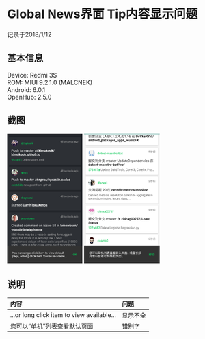 # Global News界面 Tip内容显示问题

记录于2018/1/12</br>

## 基本信息

Device: Redmi 3S</br>
ROM: MIUI 9.2.1.0 (MALCNEK)</br>
Android: 6.0.1</br>
OpenHub: 2.5.0</br>

## 截图

<img src="https://github.com/pzhlkj6612/OpenHubIssuesRelated/blob/master/Tip-In-GlobalNews/20180112_com.thirtydegreesray.openhub_ENG.png" width = "35%"/>
<img src="https://github.com/pzhlkj6612/OpenHubIssuesRelated/blob/master/Tip-In-GlobalNews/20180112_com.thirtydegreesray.openhub_CHS.png" width = "35%"/>

## 说明

| 内容 | 问题 |
| :- | :- |
| ...or long click item to view available... | 显示不全 |
| 您可以“单机”列表查看默认页面 | 错别字 |
